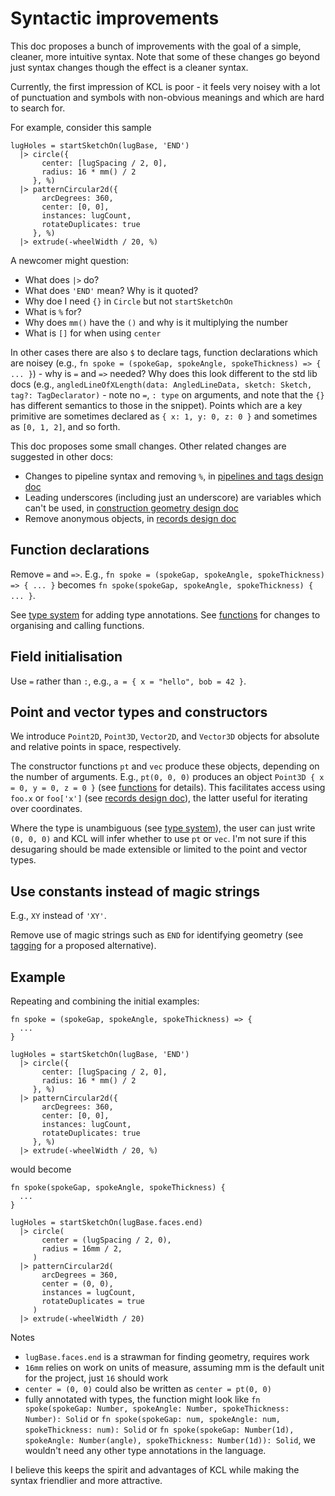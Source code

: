 # Syntactic improvements

This doc proposes a bunch of improvements with the goal of a simple, cleaner, more intuitive syntax. Note that some of these changes go beyond just syntax changes though the effect is a cleaner syntax.

Currently, the first impression of KCL is poor - it feels very noisey with a lot of punctuation and symbols with non-obvious meanings and which are hard to search for.

For example, consider this sample

```
lugHoles = startSketchOn(lugBase, 'END')
  |> circle({
       center: [lugSpacing / 2, 0],
       radius: 16 * mm() / 2
     }, %)
  |> patternCircular2d({
       arcDegrees: 360,
       center: [0, 0],
       instances: lugCount,
       rotateDuplicates: true
     }, %)
  |> extrude(-wheelWidth / 20, %)
```

A newcomer might question:

- What does `|>` do?
- What does `'END'` mean? Why is it quoted?
- Why doe I need `{}` in `Circle` but not `startSketchOn`
- What is `%` for?
- Why does `mm()` have the `()` and why is it multiplying the number
- What is `[]` for when using `center`

In other cases there are also `$` to declare tags, function declarations which are noisey (e.g., `fn spoke = (spokeGap, spokeAngle, spokeThickness) => { ... }`) - why is `=` and `=>` needed? Why does this look different to the std lib docs (e.g., `angledLineOfXLength(data: AngledLineData, sketch: Sketch, tag?: TagDeclarator)` - note no `=`, `: type` on arguments, and note that the `{}` has different semantics to those in the snippet). Points which are a key primitive are sometimes declared as `{ x: 1, y: 0, z: 0 }` and sometimes as `[0, 1, 2]`, and so forth.

This doc proposes some small changes. Other related changes are suggested in other docs:

- Changes to pipeline syntax and removing `%`, in [pipelines and tags design doc](pipelines.md)
- Leading underscores (including just an underscore) are variables which can't be used, in [construction geometry design doc](show.md)
- Remove anonymous objects, in [records design doc](records.md)

## Function declarations

Remove `=` and `=>`. E.g., `fn spoke = (spokeGap, spokeAngle, spokeThickness) => { ... }` becomes `fn spoke(spokeGap, spokeAngle, spokeThickness) { ... }`.

See [type system](types.md) for adding type annotations. See [functions](functions.md) for changes to organising and calling functions.

## Field initialisation

Use `=` rather than `:`, e.g., `a = { x = "hello", bob = 42 }`.

## Point and vector types and constructors

We introduce `Point2D`, `Point3D`, `Vector2D`, and `Vector3D` objects for absolute and relative points in space, respectively.

The constructor functions `pt` and `vec` produce these objects, depending on the number of arguments. E.g., `pt(0, 0, 0)` produces an object `Point3D { x = 0, y = 0, z = 0 }` (see [functions](functions.md) for details). This facilitates access using `foo.x` or `foo['x']` (see [records design doc](records.md)), the latter useful for iterating over coordinates.

Where the type is unambiguous (see [type system](types.md)), the user can just write `(0, 0, 0)` and KCL will infer whether to use `pt` or `vec`. I'm not sure if this desugaring should be made extensible or limited to the point and vector types.

## Use constants instead of magic strings

E.g., `XY` instead of `'XY'`.

Remove use of magic strings such as `END` for identifying geometry (see [tagging](TODO) for a proposed alternative).

## Example

Repeating and combining the initial examples:

```
fn spoke = (spokeGap, spokeAngle, spokeThickness) => {
  ...
}

lugHoles = startSketchOn(lugBase, 'END')
  |> circle({
       center: [lugSpacing / 2, 0],
       radius: 16 * mm() / 2
     }, %)
  |> patternCircular2d({
       arcDegrees: 360,
       center: [0, 0],
       instances: lugCount,
       rotateDuplicates: true
     }, %)
  |> extrude(-wheelWidth / 20, %)
```

would become

```
fn spoke(spokeGap, spokeAngle, spokeThickness) {
  ...
}

lugHoles = startSketchOn(lugBase.faces.end)
  |> circle(
       center = (lugSpacing / 2, 0),
       radius = 16mm / 2,
     )
  |> patternCircular2d(
       arcDegrees = 360,
       center = (0, 0),
       instances = lugCount,
       rotateDuplicates = true
     )
  |> extrude(-wheelWidth / 20)
```

Notes

- `lugBase.faces.end` is a strawman for finding geometry, requires work
- `16mm` relies on work on units of measure, assuming mm is the default unit for the project, just `16` should work
- `center = (0, 0)` could also be written as `center = pt(0, 0)`
- fully annotated with types, the function might look like `fn spoke(spokeGap: Number, spokeAngle: Number, spokeThickness: Number): Solid` or `fn spoke(spokeGap: num, spokeAngle: num, spokeThickness: num): Solid` or `fn spoke(spokeGap: Number(1d), spokeAngle: Number(angle), spokeThickness: Number(1d)): Solid`, we wouldn't need any other type annotations in the language.

I believe this keeps the spirit and advantages of KCL while making the syntax friendlier and more attractive.
